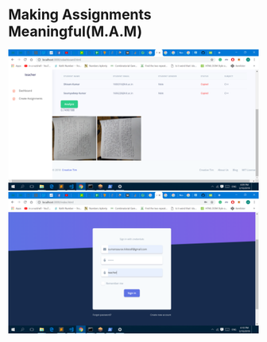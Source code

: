 # Making Assignments Meaningful(M.A.M)
![alt text](https://github.com/Shivam241298/MAM/blob/master/Picture1.png)
</br>
![alt text](https://github.com/Shivam241298/MAM/blob/master/Picture2.png)
